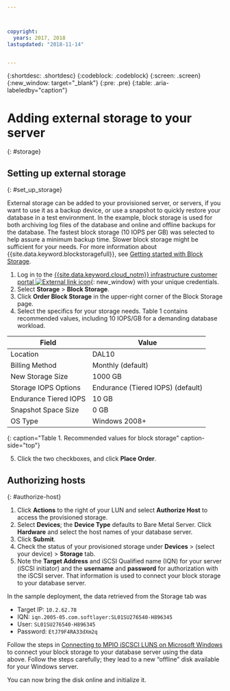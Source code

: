 ```yaml
---



copyright:
  years: 2017, 2018
lastupdated: "2018-11-14"


---
```


{:shortdesc: .shortdesc}
{:codeblock: .codeblock}
{:screen: .screen}
{:new_window: target="_blank"}
{:pre: .pre}
{:table: .aria-labeledby="caption"}

# Adding external storage to your server
{: #storage}

## Setting up external storage
{: #set_up_storage}

External storage can be added to your provisioned server, or servers, if you want to use it as a backup device, or use a snapshot to quickly restore your database in a test environment. In the example, block storage is used for both archiving log files of the database and online and offline backups for the database. The fastest block storage (10 IOPS per GB) was selected to help assure a minimum backup time. Slower block storage might be sufficient for your needs. For more information about {{site.data.keyword.blockstoragefull}}, see [Getting started with Block Storage](/docs/infrastructure/BlockStorage/index.html#getting-started-with-block-storage).

1. Log in to the [{{site.data.keyword.cloud_notm}} infrastructure customer portal ![External link icon](../icons/launch-glyph.svg "External link icon")](https://control.softlayer.com/){: new_window} with your unique credentials.
2. Select **Storage** > **Block Storage**.
3. Click **Order Block Storage** in the upper-right corner of the Block Storage page.
4. Select the specifics for your storage needs. Table 1 contains recommended values, including 10 IOPS/GB for a demanding database workload.

|              Field               |      Value                                        |
| -------------------------------- | ------------------------------------------------- |
|Location                          | DAL10                                             |
|Billing Method                    | Monthly (default)                                 |
|New Storage Size                  | 1000 GB                                           |
|Storage IOPS Options              | Endurance (Tiered IOPS) (default)                 |
|Endurance Tiered IOPS             | 10 GB                                             |
|Snapshot Space Size               | 0 GB                                              |
|OS Type                           | Windows 2008+                                     |
{: caption="Table 1. Recommended values for block storage" caption-side="top"}

5. Click the two checkboxes, and click **Place Order**.

## Authorizing hosts
{: #authorize-host}

1. Click **Actions** to the right of your LUN and select **Authorize Host** to access the provisioned storage.
2. Select **Devices**; the **Device Type** defaults to Bare Metal Server. Click **Hardware** and select the host names of your database server.
3. Click **Submit**.
4. Check the status of your provisioned storage under **Devices** > (select your device) > **Storage** tab.
5. Note the **Target Address** and iSCSI Qualified name (IQN) for your server (iSCSI initiator) and the **username** and **password** for authorization with the iSCSI server. That information is used to connect your block storage to your database server.

In the sample deployment, the data retrieved from the Storage tab was
   * Target IP: `10.2.62.78`
   * IQN: `iqn.2005-05.com.softlayer:SL01SU276540-H896345`
   * User: `SL01SU276540-H896345`
   * Password: `EtJ79F4RA33dXm2q`

Follow the steps in [Connecting to MPIO iSCSCI LUNS on Microsoft Windows](/docs/infrastructure/BlockStorage/accessing-block-storage-windows.html#connecting-to-mpio-iscsi-luns-on-microsoft-windows) to connect your block storage to your database server using the data above. Follow the steps carefully; they lead to a new “offline” disk available for your Windows server.

You can now bring the disk online and initialize it.

